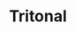 ---
title: Tritonal
categories:
- radio
- digital
- press
tags:
- artist
position: 2
image: 
is-featured: 
is-front: 
website:
facebook: https://www.facebook.com/Tritonal
twitter:
instagram:
spotify:
soundcloud:
youtube: 
apple: 
layout: client
---